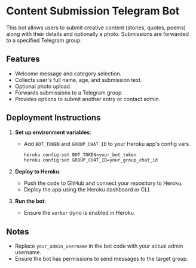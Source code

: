 # Content Submission Telegram Bot

This bot allows users to submit creative content (stories, quotes, poems) along with their details and optionally a photo. Submissions are forwarded to a specified Telegram group.

## Features
- Welcome message and category selection.
- Collects user's full name, age, and submission text.
- Optional photo upload.
- Forwards submissions to a Telegram group.
- Provides options to submit another entry or contact admin.

## Deployment Instructions

1. **Set up environment variables**:
   - Add `BOT_TOKEN` and `GROUP_CHAT_ID` to your Heroku app's config vars.
     ```bash
     heroku config:set BOT_TOKEN=your_bot_token
     heroku config:set GROUP_CHAT_ID=your_group_chat_id
     ```

2. **Deploy to Heroku**:
   - Push the code to GitHub and connect your repository to Heroku.
   - Deploy the app using the Heroku dashboard or CLI.

3. **Run the bot**:
   - Ensure the `worker` dyno is enabled in Heroku.

## Notes
- Replace `your_admin_username` in the bot code with your actual admin username.
- Ensure the bot has permissions to send messages to the target group.